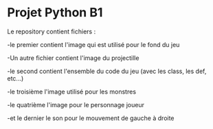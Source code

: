 # Projet Python B1

Le repository contient  fichiers :

-le premier contient l'image qui est utilisé pour le fond du jeu

-Un autre fichier contient l'image du projectille

-le second contient l'ensemble du code du jeu (avec les class, les def, etc...)

-le troisième l'image utilisé pour les monstres

-le quatrième l'image pour le personnage joueur

-et le dernier le son pour le mouvement de gauche à droite

